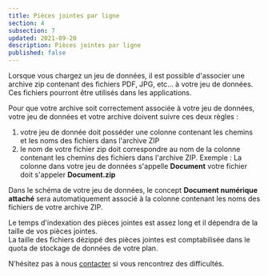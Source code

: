 ```yaml
---
title: Pièces jointes par ligne
section: 4  
subsection: 7
updated: 2021-09-20
description: Pièces jointes par ligne
published: false
---
```


Lorsque vous chargez un jeu de données, il est possible d'associer une archive zip contenant des fichiers PDF, JPG, etc... à votre jeu de données. Ces fichiers pourront être utilisés dans les applications.

Pour que votre archive soit correctement associée à votre jeu de données, votre jeu de données et votre archive doivent suivre ces deux règles :

1. votre jeu de donnée doit posséder une colonne contenant les chemins et les noms des fichiers dans l'archive ZIP
2. le nom de votre fichier zip doit correspondre au nom de la colonne contenant les chemins des fichiers dans l'archive ZIP. Exemple : La colonne dans votre jeu de données s'appelle **Document** votre fichier doit s'appeler **Document.zip**

<p>
</p>

Dans le schéma de votre jeu de données, le concept **Document numérique attaché** sera automatiquement associé à la colonne contenant les noms des fichiers de votre archive ZIP.

Le temps d'indexation des pièces jointes est assez long et il dépendra de la taille de vos pièces jointes.  
La taille des fichiers dézippé des pièces jointes est comptabilisée dans le quota de stockage de données de votre plan.

N’hésitez pas à nous [contacter](https://koumoul.com/contact) si vous rencontrez des difficultés.
